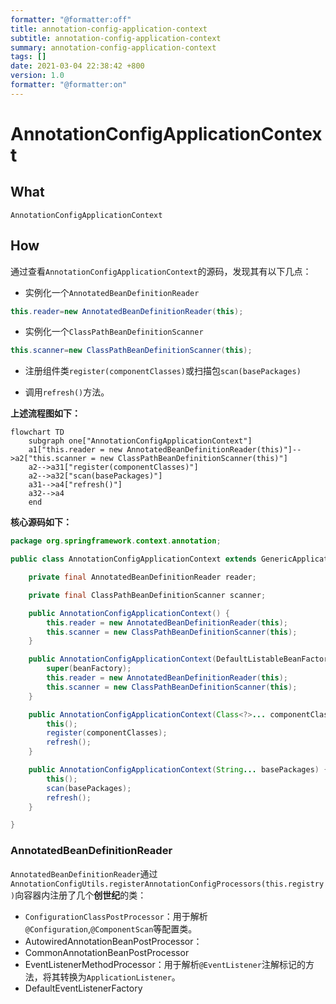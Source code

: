 ```yaml
---
formatter: "@formatter:off"
title: annotation-config-application-context 
subtitle: annotation-config-application-context 
summary: annotation-config-application-context 
tags: [] 
date: 2021-03-04 22:38:42 +800 
version: 1.0
formatter: "@formatter:on"
---
```


# AnnotationConfigApplicationContext



## What

`AnnotationConfigApplicationContext`



## How

通过查看`AnnotationConfigApplicationContext`的源码，发现其有以下几点：

* 实例化一个`AnnotatedBeanDefinitionReader`

```java
this.reader=new AnnotatedBeanDefinitionReader(this);
```

* 实例化一个`ClassPathBeanDefinitionScanner`

```java
this.scanner=new ClassPathBeanDefinitionScanner(this);
```

* 注册组件类`register(componentClasses)`或扫描包`scan(basePackages)`

* 调用`refresh()`方法。

**上述流程图如下：**

```mermaid
flowchart TD
    subgraph one["AnnotationConfigApplicationContext"]
    a1["this.reader = new AnnotatedBeanDefinitionReader(this)"]-->a2["this.scanner = new ClassPathBeanDefinitionScanner(this)"]
    a2-->a31["register(componentClasses)"]
    a2-->a32["scan(basePackages)"]
    a31-->a4["refresh()"]
    a32-->a4
    end
```

**核心源码如下：**

```java
package org.springframework.context.annotation;

public class AnnotationConfigApplicationContext extends GenericApplicationContext implements AnnotationConfigRegistry {

    private final AnnotatedBeanDefinitionReader reader;

    private final ClassPathBeanDefinitionScanner scanner;

    public AnnotationConfigApplicationContext() {
        this.reader = new AnnotatedBeanDefinitionReader(this);
        this.scanner = new ClassPathBeanDefinitionScanner(this);
    }

    public AnnotationConfigApplicationContext(DefaultListableBeanFactory beanFactory) {
        super(beanFactory);
        this.reader = new AnnotatedBeanDefinitionReader(this);
        this.scanner = new ClassPathBeanDefinitionScanner(this);
    }

    public AnnotationConfigApplicationContext(Class<?>... componentClasses) {
        this();
        register(componentClasses);
        refresh();
    }

    public AnnotationConfigApplicationContext(String... basePackages) {
        this();
        scan(basePackages);
        refresh();
    }

}
```

### AnnotatedBeanDefinitionReader

`AnnotatedBeanDefinitionReader`通过`AnnotationConfigUtils.registerAnnotationConfigProcessors(this.registry)`向容器内注册了几个**创世纪**的类：

* `ConfigurationClassPostProcessor`：用于解析`@Configuration`,`@ComponentScan`等配置类。
* AutowiredAnnotationBeanPostProcessor：
* CommonAnnotationBeanPostProcessor
* EventListenerMethodProcessor：用于解析`@EventListener`注解标记的方法，将其转换为`ApplicationListener`。
* DefaultEventListenerFactory

### 